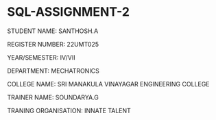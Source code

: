 # SQL-ASSIGNMENT-2
STUDENT NAME: SANTHOSH.A

REGISTER NUMBER: 22UMT025

YEAR/SEMESTER: IV/VII

DEPARTMENT: MECHATRONICS

COLLEGE NAME: SRI MANAKULA VINAYAGAR ENGINEERING COLLEGE

TRAINER NAME: SOUNDARYA.G

TRANING ORGANISATION: INNATE TALENT
